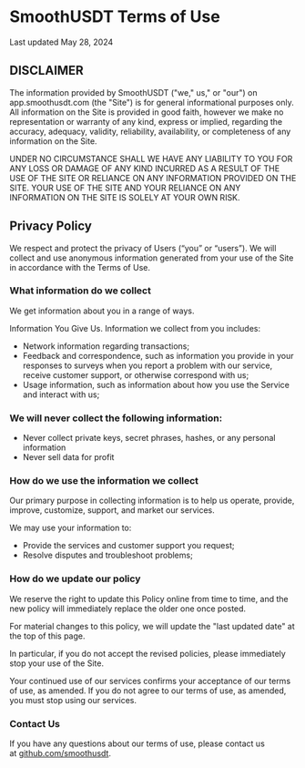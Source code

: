 # SmoothUSDT Terms of Use

Last updated May 28, 2024

## DISCLAIMER

The information provided by SmoothUSDT ("we," us," or "our") on app.smoothusdt.com (the "Site") is for general informational purposes only. All information on the Site is provided in good faith, however we make no representation or warranty of any kind, express or implied, regarding the accuracy, adequacy, validity, reliability, availability, or completeness of any information on the
Site.

UNDER NO CIRCUMSTANCE SHALL WE HAVE ANY LIABILITY TO YOU FOR ANY LOSS OR DAMAGE OF ANY KIND INCURRED AS A RESULT OF THE USE OF THE SITE OR RELIANCE ON ANY INFORMATION PROVIDED ON THE SITE. YOUR USE OF THE SITE AND YOUR RELIANCE ON ANY INFORMATION ON THE SITE IS SOLELY AT YOUR OWN RISK.

## Privacy Policy

We respect and protect the privacy of Users (“you” or “users”). We will collect and use anonymous information generated from your use of the Site in accordance with the Terms of Use.

### What information do we collect

We get information about you in a range of ways.

Information You Give Us. Information we collect from you includes:

- Network information regarding transactions;
- Feedback and correspondence, such as information you provide in your responses to surveys when you report a problem with our service, receive customer support, or otherwise correspond with us;
- Usage information, such as information about how you use the Service and interact with us;

### We will never collect the following information:

- Never collect private keys, secret phrases, hashes, or any personal information
- Never sell data for profit

### How do we use the information we collect

Our primary purpose in collecting information is to help us operate, provide, improve, customize, support, and market our services.

We may use your information to:

- Provide the services and customer support you request;
- Resolve disputes and troubleshoot problems;

### How do we update our policy

We reserve the right to update this Policy online from time to time, and the new policy will immediately replace the older one once posted.

For material changes to this policy, we will update the "last updated date" at the top of this page.

In particular, if you do not accept the revised policies, please immediately stop your use of the Site.

Your continued use of our services confirms your acceptance of our terms of use, as amended. If you do not agree to our terms of use, as amended, you must stop using our services.

### Contact Us

If you have any questions about our terms of use, please contact us at [github.com/smoothusdt](https://github.com/smoothusdt).

